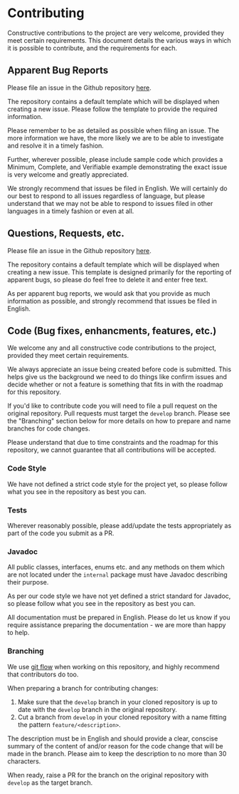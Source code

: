 # Contributing

Constructive contributions to the project are very welcome, provided they meet certain requirements. This document details the various ways in which it is possible to contribute, and the requirements for each.

## Apparent Bug Reports

Please file an issue in the Github repository [here](https://github.com/Coiney/TrueBlue/issues).

The repository contains a default template which will be displayed when creating a new issue. Please follow the template to provide the required information. 

Please remember to be as detailed as possible when filing an issue. The more information we have, the more likely we are to be able to investigate and resolve it in a timely fashion.

Further, wherever possible, please include sample code which provides a Minimum, Complete, and Verifiable example demonstrating the exact issue is very welcome and greatly appreciated.

We strongly recommend that issues be filed in English. We will certainly do our best to respond to all issues regardless of language, but please understand that we may not be able to respond to issues filed in other languages in a timely fashion or even at all.


## Questions, Requests, etc.

Please file an issue in the Github repository [here](https://github.com/Coiney/TrueBlue/issues).

The repository contains a default template which will be displayed when creating a new issue. This template is designed primarily for the reporting of apparent bugs, so please do feel free to delete it and enter free text.

As per apparent bug reports, we would ask that you provide as much information as possible, and strongly recommend that issues be filed in English.


## Code (Bug fixes, enhancments, features, etc.)

We welcome any and all constructive code contributions to the project, provided they meet certain requirements.

We always appreciate an issue being created before code is submitted. This helps give us the background we need to do things like confirm issues and decide whether or not a feature is something that fits in with the roadmap for this repository.

If you'd like to contribute code you will need to file a pull request on the original repository. Pull requests must target the `develop` branch. Please see the "Branching" section below for more details on how to prepare and name branches for code changes.

Please understand that due to time constraints and the roadmap for this repository, we cannot guarantee that all contributions will be accepted.

### Code Style

We have not defined a strict code style for the project yet, so please follow what you see in the repository as best you can.

### Tests

Wherever reasonably possible, please add/update the tests appropriately as part of the code you submit as a PR.

### Javadoc

All public classes, interfaces, enums etc. and any methods on them which are not located under the `internal` package must have Javadoc describing their purpose.

As per our code style we have not yet defined a strict standard for Javadoc, so please follow what you see in the repository as best you can.

All documentation must be prepared in English. Please do let us know if you require assistance preparing the documentation - we are more than happy to help.

### Branching

We use [git flow](http://nvie.com/posts/a-successful-git-branching-model/) when working on this repository, and highly recommend that contributors do too.

When preparing a branch for contributing changes:

1. Make sure that the `develop` branch in your cloned repository is up to date with the `develop` branch in the original repository.
2. Cut a branch from `develop` in your cloned repository with a name fitting the pattern `feature/<description>`.

The description must be in English and should provide a clear, conscise summary of the content of and/or reason for the code change that will be made in the branch. Please aim to keep the description to no more than 30 characters.

When ready, raise a PR for the branch on the original repository with `develop` as the target branch.
